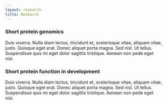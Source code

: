 ```yaml
---
layout: research
title: Research
---
```


### Short protein genomics

Duis viverra. Nulla diam lectus, tincidunt et, scelerisque vitae, aliquam
vitae, justo. Quisque eget erat. Donec aliquet porta magna. Sed nisl. Ut
tellus. Suspendisse quis mi eget dolor sagittis tristique. Aenean non pede eget
nisl.


### Short protein function in development

Duis viverra. Nulla diam lectus, tincidunt et, scelerisque vitae, aliquam
vitae, justo. Quisque eget erat. Donec aliquet porta magna. Sed nisl. Ut
tellus. Suspendisse quis mi eget dolor sagittis tristique. Aenean non pede eget
nisl.
